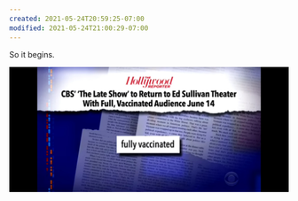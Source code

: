 ```yaml
---
created: 2021-05-24T20:59:25-07:00
modified: 2021-05-24T21:00:29-07:00
---
```


So it begins.



![Image](/assets/images/image_picker2319082579329700371.jpg)
